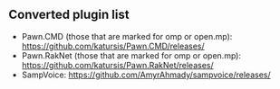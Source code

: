 ## Converted plugin list

- Pawn.CMD (those that are marked for omp or open.mp): https://github.com/katursis/Pawn.CMD/releases/
- Pawn.RakNet (those that are marked for omp or open.mp): https://github.com/katursis/Pawn.RakNet/releases/
- SampVoice: https://github.com/AmyrAhmady/sampvoice/releases/
